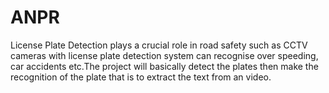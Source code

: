 # ANPR
License Plate Detection plays a crucial role in road safety such as CCTV cameras with license plate detection system can recognise over speeding, car accidents etc.The project will basically detect the plates then make the recognition of the plate that is to extract the text from an video.


